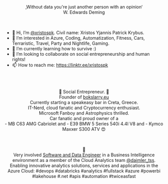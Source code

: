 <div align="center">
‚Without data you're just another person with an opinion‘ <br>
W. Edwards Deming
</div>
<br><br>

- 👋 Hi, I’m [@xristospk](https://linktr.ee/xristospk). Civil name: Xristos Yjannis Patrick Krybus.
- 👀 I’m interested in Azure, Coding, Automatization, Fitness, Cars, Terraristic, Travel, Party and Nightlife, Gaming.
- 🌱 I’m currently learning how to survive :)
- 💞️ I’m looking to collaborate on social entrepreneurship and human rights!
- 📫 How to reach me: https://linktr.ee/xristospk

<br><br>

<div align="center">

🌸 Social Entrepreneur. 🌸  <br>
Founder of [bokslarry.eu](https://www.instagram.com/bokslarry.eu/) <br>
Currently starting a speakeasy bar in Creta, Greece. <br>
IT-Nerd, cloud fanatic and Cryptocurrency enthusiast. <br>
Microsoft Fanboy and Astrophysics thrilled. <br>
Car fanatic and proud owner of a <br>
\- MB C63 AMG Cabriolet and 
\- E39 BMW 5 Series 540i 4.4l V8 and 
\- Kymco Maxxer S300 ATV 😍 <br>
 <br><br>

🧠 <br>
Very involved [Software and Data Engineer](https://www.xing.com/profile/PatrickXristos_Krybus) in a Business Intelligence environment as a member of the Cloud Analytics team [@daimler_tss](https://www.instagram.com/daimler_tss/).
Enabling innovative analytics solutions, services and applications in the Azure Cloud: #devops #databricks #analytics #fullstack #azure #powerbi #lakehouse #.net #apis #automation #twiceasfast

</div>

<!---
xristospk/xristospk is a ✨ special ✨ repository because its `README.md` (this file) appears on your GitHub profile.
You can click the Preview link to take a look at your changes.
--->
